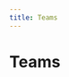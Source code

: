 ```yaml
---
title: Teams
---
```


<script setup>
import teams from '../.vitepress/components/teams.vue'
</script>

# Teams

<teams></teams>